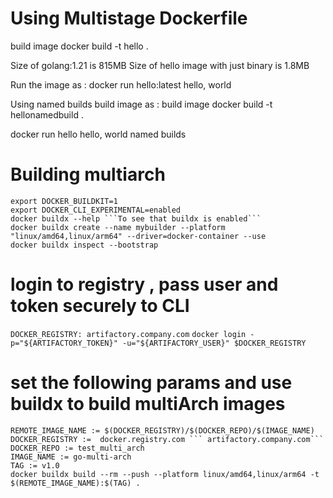 # Using Multistage Dockerfile
build image docker build -t hello .

Size of golang:1.21 is 815MB
Size of hello image with just binary is 1.8MB

Run the image as :
docker run hello:latest
hello, world

Using named builds
build image as : 
build image docker build -t hellonamedbuild .

docker run hello
hello, world named builds

# Building multiarch
```
export DOCKER_BUILDKIT=1
export DOCKER_CLI_EXPERIMENTAL=enabled
docker buildx --help ```To see that buildx is enabled```
docker buildx create --name mybuilder --platform "linux/amd64,linux/arm64" --driver=docker-container --use
docker buildx inspect --bootstrap
```

# login to registry , pass user and token securely to CLI
```DOCKER_REGISTRY: artifactory.company.com```
```docker login -p="${ARTIFACTORY_TOKEN}" -u="${ARTIFACTORY_USER}" $DOCKER_REGISTRY```

# set the following params and use buildx to build multiArch images
```
REMOTE_IMAGE_NAME := $(DOCKER_REGISTRY)/$(DOCKER_REPO)/$(IMAGE_NAME)
DOCKER_REGISTRY :=  docker.registry.com ``` artifactory.company.com```
DOCKER_REPO := test_multi_arch
IMAGE_NAME := go-multi-arch
TAG := v1.0 
docker buildx build --rm --push --platform linux/amd64,linux/arm64 -t $(REMOTE_IMAGE_NAME):$(TAG) .
```
